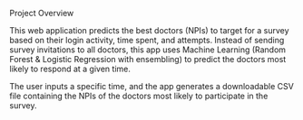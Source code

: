 Project Overview

This web application predicts the best doctors (NPIs)
 to target for a survey based on their login activity, time spent, and attempts.
 Instead of sending survey invitations to all doctors, 
 this app uses Machine Learning (Random Forest & Logistic Regression with ensembling)
 to predict the doctors most likely to respond at a given time.

The user inputs a specific time, 
and the app generates a downloadable CSV file containing 
the NPIs of the doctors most likely to participate in the survey.
